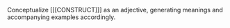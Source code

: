 Conceptualize [[[CONSTRUCT]]] as an adjective, generating meanings and accompanying examples accordingly.
